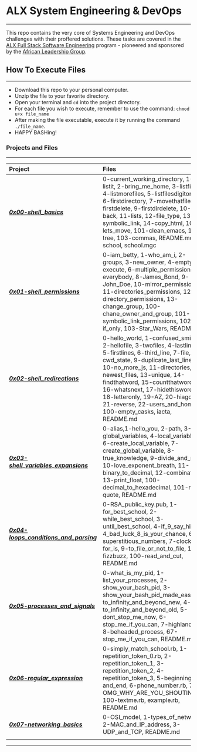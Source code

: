 # ALX System Engineering & DevOps

-------------------

This repo contains the very core of Systems Engineering and DevOps challenges with their proffered solutions. These tasks are covered in the [ALX Full Stack Software Engineering](https://www.alxafrica.com) program - pioneered and sponsored by the [African Leadership Group](https://algroup.org/).

## How To Execute Files

------------------------

- Download this repo to your personal computer.
- Unzip the file to your favorite directory.
- Open your terminal and `cd` into the project directory.
- For each file you wish to execute, remember to use the command: `chmod u+x file_name`
- After making the file executable, execute it by running the command `./file_name`.
- HAPPY BASHing!

### Projects and Files

-------------------

| **Project** | **Files** |
| :--     | :--   |
|***[0x00-shell_basics](https://github.com/7kodes/alx-system_engineering-devops/tree/master/0x00-shell_basics)***| 0-current_working_directory, 1-listit, 2-bring_me_home, 3-listfiles, 4-listmorefiles, 5-listfilesdigitonly, 6-firstdirectory, 7-movethatfile, 8-firstdelete, 9-firstdirdelete, 10-back, 11-lists, 12-file_type, 13-symbolic_link, 14-copy_html, 100-lets_move, 101-clean_emacs, 102-tree, 103-commas, README.md, school, school.mgc|
|***[0x01-shell_permissions](https://github.com/7kodes/alx-system_engineering-devops/tree/master/0x01-shell_permissions)***|0-iam_betty, 1-who_am_i, 2-groups, 3-new_owner, 4-empty, 5-execute, 6-multiple_permissions, 7-everybody, 8-James_Bond, 9-John_Doe, 10-mirror_permissions, 11-directories_permissions, 12-directory_permissions, 13-change_group, 100-chane_owner_and_group, 101-symbolic_link_permissions, 102-if_only, 103-Star_Wars, README.md|
|***[0x02-shell_redirections](https://github.com/7kodes/alx-system_engineering-devops/tree/master/0x02-shell_redirections)***|0-hello_world, 1-confused_smiley, 2-hellofile, 3-twofiles, 4-lastlines, 5-firstlines, 6-third_line, 7-file, 8-cwd_state, 9-duplicate_last_line, 10-no_more_js, 11-directories, 12-newest_files, 13-unique, 14-findthatword, 15-countthatword, 16-whatsnext, 17-hidethisword, 18-letteronly, 19-AZ, 20-hiago, 21-reverse, 22-users_and_homes, 100-empty_casks, iacta, README.md|
|***[0x03-shell_variables_expansions](https://github.com/7kodes/alx-system_engineering-devops/tree/master/0x03-shell_variables_expansions)***|0-alias,1-hello_you, 2-path, 3-global_variables, 4-local_variables, 6-create_local_variable, 7-create_global_variable, 8-true_knowledge, 9-divide_and_rule, 10-love_exponent_breath, 11-binary_to_decimal, 12-combinations, 13-print_float, 100-decimal_to_hexadecimal, 101-rot13, quote, README.md|
|***[0x04-loops_conditions_and_parsing](https://github.com/7kodes/alx-system_engineering-devops/tree/master/0x04-loops_conditions_and_parsing)***|0-RSA_public_key.pub, 1-for_best_school, 2-while_best_school, 3-until_best_school, 4-if_9_say_hi, 5-4_bad_luck_8_is_your_chance, 6-superstitious_numbers, 7-clock, 8-for_is, 9-to_file_or_not_to_file, 10-fizzbuzz, 100-read_and_cut, README.md|
| ***[0x05-processes_and_signals](https://github.com/7kodes/alx-system_engineering-devops/tree/master/0x05-processes_and_signals)***|0-what_is_my_pid, 1-list_your_processes, 2-show_your_bash_pid, 3-show_your_bash_pid_made_easy, 4-to_infinity_and_beyond_new, 4-to_infinity_and_beyond_old, 5-dont_stop_me_now, 6-stop_me_if_you_can, 7-highlander, 8-beheaded_process, 67-stop_me_if_you_can, README.md|
|***[0x06-regular_expression](https://github.com/7kodes/alx-system_engineering-devops/tree/master/0x06-regular_expression)***|0-simply_match_school.rb, 1-repetition_token_0.rb, 2-repetition_token_1, 3-repetition_token_2, 4-repetition_token_3, 5-beginning-and_end, 6-phone_number.rb, 7-OMG_WHY_ARE_YOU_SHOUTING.rb, 100-textme.rb, example.rb, README.md|
|***[0x07-networking_basics](https://github.com/7kodes/alx-system_engineering-devops/tree/master/0x07-networking_basics)***|0-OSI_model, 1-types_of_network, 2-MAC_and_IP_address, 3-UDP_and_TCP, README.md|
|  |  |

-----------------------